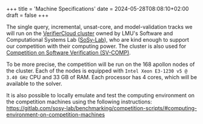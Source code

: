 +++
title = 'Machine Specifications'
date = 2024-05-28T08:08:10+02:00
draft = false
+++

The single query, incremental, unsat-core, and model-validation tracks we will
run on the [VerifierCloud
cluster](https://vcloud.sosy-lab.org/cpachecker/webclient/master/info) owned by
LMU's Software and Computational Systems Lab
([SoSy-Lab](https://www.sosy-lab.org/)), who are kind enough to support our
competition with their computing power. The cluster is also used for 
[Competition on Software Verification (SV-COMP)](https://sv-comp.sosy-lab.org/).

To be more precise, the competition will be run on the 168 apollon nodes of the
cluster. Each of the nodes is equipped with `Intel Xeon E3-1230 v5 @ 3.40 GHz`
CPU and 33 GB of RAM. Each processor has 4 cores, which will be available to the
solver.

It is also possible to locally emulate and test the computing environment on the
competition machines using the following instructions:
https://gitlab.com/sosy-lab/benchmarking/competition-scripts/#computing-environment-on-competition-machines
